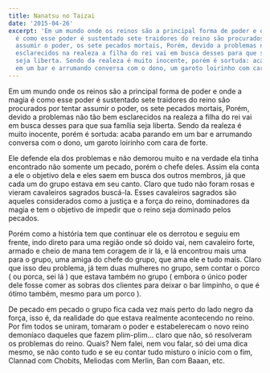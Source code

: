 ```yaml
---
title: Nanatsu no Taizai
date: '2015-04-26'
excerpt: 'Em um mundo onde os reinos são a principal forma de poder e onde a magia
  é como esse poder é sustentado sete traidores do reino são procurados por tentar
  assumir o poder, os sete pecados mortais, Porém, devido a problemas não tão bem
  esclarecidos na realeza a filha do rei vai em busca desses para que sua família
  seja liberta. Sendo da realeza é muito inocente, porém é sortuda: acaba parando
  em um bar e arrumando conversa com o dono, um garoto loirinho com cara de forte.'
---
```




Em um mundo onde os reinos são a principal forma de poder e onde a magia
é como esse poder é sustentado sete traidores do reino são procurados
por tentar assumir o poder, os sete pecados mortais, Porém, devido a
problemas não tão bem esclarecidos na realeza a filha do rei vai em
busca desses para que sua família seja liberta. Sendo da realeza é muito
inocente, porém é sortuda: acaba parando em um bar e arrumando conversa
com o dono, um garoto loirinho com cara de forte.

Ele defende ela dos problemas e não demorou muito e na verdade ela tinha
encontrado não somente um pecado, porém o chefe deles. Assim ela conta a
ele o objetivo dela e eles saem em busca dos outros membros, já que cada
um do grupo estava em seu canto. Claro que tudo não foram rosas e vieram
cavaleiros sagrados buscá-la. Esses cavaleiros sagrados são aqueles
considerados como a justiça e a força do reino, dominadores da magia e
tem o objetivo de impedir que o reino seja dominado pelos pecados.

Porém como a história tem que continuar ele os derrotou e seguiu em
frente, indo direto para uma região onde só doido vai, nem cavaleiro
forte, armado e cheio de mana tem coragem de ir lá, e lá encontrou mais
uma para o grupo, uma amiga do chefe do grupo, que ama ele e tudo mais.
Claro que isso deu problema, já tem duas mulheres no grupo, sem contar o
porco ( ou porca, sei lá ) que estava também no grupo ( embora o único
poder dele fosse comer as sobras dos clientes para deixar o bar
limpinho, o que é ótimo também, mesmo para um porco ).

De pecado em pecado o grupo fica cada vez mais perto do lado negro da
força, isso é, da realidade do que estava realmente acontecendo no
reino. Por fim todos se uniram, tomaram o poder e estabelerecam o novo
reino demoníaco daqueles que fazem plim-plim… claro que não, só
resolveram os problemas do reino. Quais? Nem falei, nem vou falar, só
dei uma dica mesmo, se não conto tudo e se eu contar tudo misturo o
início com o fim, Clannad com Chobits, Meliodas com Merlin, Ban com
Baaan, etc.

